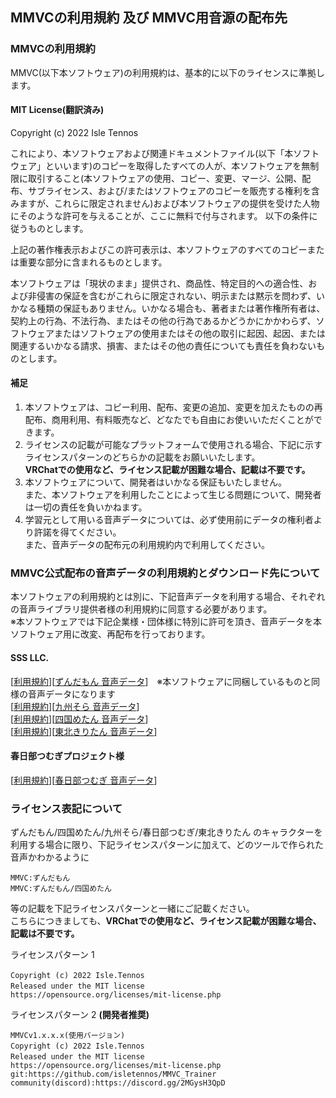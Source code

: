 ## MMVCの利用規約 及び MMVC用音源の配布先
### MMVCの利用規約
MMVC(以下本ソフトウェア)の利用規約は、基本的に以下のライセンスに準拠します。
#### MIT License(翻訳済み)
Copyright (c) 2022 Isle Tennos

これにより、本ソフトウェアおよび関連ドキュメントファイル(以下「本ソフトウェア」といいます)のコピーを取得したすべての人が、本ソフトウェアを無制限に取引すること(本ソフトウェアの使用、コピー、変更、マージ、公開、配布、サブライセンス、および/またはソフトウェアのコピーを販売する権利を含みますが、これらに限定されません)および本ソフトウェアの提供を受けた人物にそのような許可を与えることが、ここに無料で付与されます。 以下の条件に従うものとします。

上記の著作権表示およびこの許可表示は、本ソフトウェアのすべてのコピーまたは重要な部分に含まれるものとします。

本ソフトウェアは「現状のまま」提供され、商品性、特定目的への適合性、および非侵害の保証を含むがこれらに限定されない、明示または黙示を問わず、いかなる種類の保証もありません。いかなる場合も、著者または著作権所有者は、契約上の行為、不法行為、またはその他の行為であるかどうかにかかわらず、ソフトウェアまたはソフトウェアの使用またはその他の取引に起因、起因、または関連するいかなる請求、損害、またはその他の責任についても責任を負わないものとします。
#### 補足
1. 本ソフトウェアは、コピー利用、配布、変更の追加、変更を加えたものの再配布、商用利用、有料販売など、どなたでも自由にお使いいただくことができます。  
2. ライセンスの記載が可能なプラットフォームで使用される場合、下記に示すライセンスパターンのどちらかの記載をお願いいたします。  
**VRChatでの使用など、ライセンス記載が困難な場合、記載は不要です。**  
3. 本ソフトウェアについて、開発者はいかなる保証もいたしません。  
また、本ソフトウェアを利用したことによって生じる問題について、開発者は一切の責任を負いかねます。  
4. 学習元として用いる音声データについては、必ず使用前にデータの権利者より許諾を得てください。  
また、音声データの配布元の利用規約内で利用してください。  

### MMVC公式配布の音声データの利用規約とダウンロード先について
本ソフトウェアの利用規約とは別に、下記音声データを利用する場合、それぞれの音声ライブラリ提供者様の利用規約に同意する必要があります。  
※本ソフトウェアでは下記企業様・団体様に特別に許可を頂き、音声データを本ソフトウェア用に改変、再配布を行っております。  

#### SSS LLC.
[[利用規約](https://zunko.jp/guideline.html)][[ずんだもん 音声データ](https://drive.google.com/file/d/1h8Ajyvoig7Hl3LSSt2vYX0sUHX3JDF3R/view?usp=sharing)]　※本ソフトウェアに同梱しているものと同様の音声データになります  
[[利用規約](https://zunko.jp/guideline.html)][[九州そら 音声データ](https://drive.google.com/file/d/1MXfMRG_sjbsaLihm7wEASG2PwuCponZF/view?usp=sharing)]  
[[利用規約](https://zunko.jp/guideline.html)][[四国めたん 音声データ](https://drive.google.com/file/d/1iCrpzhqXm-0YdktOPM8M1pMtgQIDF3r4/view?usp=sharing)]  
[[利用規約](https://zunko.jp/con_ongen_kiyaku.html)][[東北きりたん 音声データ](https://drive.google.com/file/d/1uI9aMZIRaV3NvKBuR7Xut_RlkOG7UxGX/view?usp=share_link)]  
#### 春日部つむぎプロジェクト様
[[利用規約](https://tsumugi-official.studio.site/rule)][[春日部つむぎ 音声データ](https://drive.google.com/file/d/14zE0F_5ZCQWXf6m6SUPF5Y3gpL6yb7zk/view?usp=sharing)]  

### ライセンス表記について  
ずんだもん/四国めたん/九州そら/春日部つむぎ/東北きりたん
のキャラクターを利用する場合に限り、下記ライセンスパターンに加えて、どのツールで作られた音声かわかるように  
```
MMVC:ずんだもん
MMVC:ずんだもん/四国めたん
```
等の記載を下記ライセンスパターンと一緒にご記載ください。  
こちらにつきましても、**VRChatでの使用など、ライセンス記載が困難な場合、記載は不要です。**  

ライセンスパターン 1  
```
Copyright (c) 2022 Isle.Tennos　
Released under the MIT license　
https://opensource.org/licenses/mit-license.php
```

ライセンスパターン 2 **(開発者推奨)**  
```
MMVCv1.x.x.x(使用バージョン)　
Copyright (c) 2022 Isle.Tennos　
Released under the MIT license　
https://opensource.org/licenses/mit-license.php
git:https://github.com/isletennos/MMVC_Trainer
community(discord):https://discord.gg/2MGysH3QpD
```
